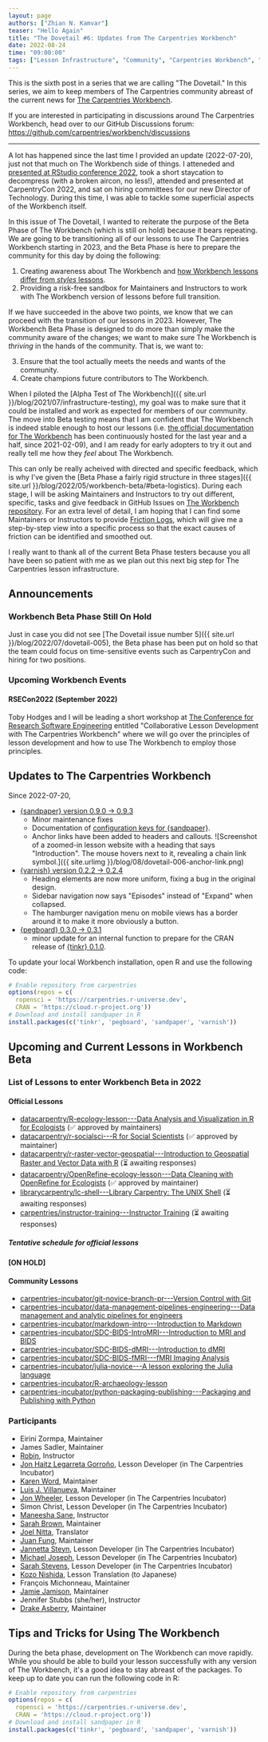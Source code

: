 ```yaml
---
layout: page
authors: ["Zhian N. Kamvar"]
teaser: "Hello Again"
title: "The Dovetail #6: Updates from The Carpentries Workbench"
date: 2022-08-24
time: "09:00:00"
tags: ["Lesson Infrastructure", "Community", "Carpentries Workbench", "Beta", "Dovetail"]
---
```


This is the sixth post in a series that we are calling "The Dovetail."
In this series, we aim to keep members of The Carpentries community abreast of
the current news for [The Carpentries Workbench](https://carpentries.github.io/workbench). 

If you are interested in participating in discussions around The Carpentries
Workbench, head over to our GitHub Discussions forum: <https://github.com/carpentries/workbench/discussions>

---

A lot has happened since the last time I provided an update (2022-07-20), just
not that much on The Workbench side of things. I atteneded and [presented at RStudio conference 2022](https://zkamvar.netlify.app/talk/carpentries-rstudio-2022/),
took a short staycation to decompress (with a broken aircon, no less!),
attended and presented at CarpentryCon 2022, and sat on hiring committees for
our new Director of Technology. During this time, I was able to tackle some
superficial aspects of the Workbench itself. 

In this issue of The Dovetail, I wanted to reiterate the purpose of the Beta
Phase of The Workbench (which is still on hold) because it bears repeating. We
are going to be transitioning all of our lessons to use The Carpentries
Workbench starting in 2023, and the Beta Phase is here to prepare the community
for this day by doing the following:

1. Creating awareness about The Workbench and [how Workbench lessons differ from _styles_ lessons](https://carpentries.github.io/workbench/transition-guide.html).
2. Providing a risk-free sandbox for Maintainers and Instructors to work with
   The Workbench version of lessons before full transition.

If we have succeeded in the above two points, we know that we can proceed with the transition
of our lessons in 2023. However, The Workbench Beta Phase is designed to do
more than simply make the community aware of the changes; we want to make 
sure The Workbench is _thriving_ in the hands of the community. That is, we want
to: 

3. Ensure that the tool actually meets the needs and wants of the community. 
4. Create champions future contributors to The Workbench.

When I piloted the [Alpha Test of The Workbench]({{ site.url
}}/blog/2021/07/infrastructure-testing), my goal was to make sure that
it could be installed and work as expected for members of our community. The
move into Beta testing means that I am confident that The Workbench is indeed
stable enough to host our lessons (i.e. [the official documentation for The
Workbench](https://carpentries.github.io/sandpaper-docs/) has been continuously
hosted for the last year and a half, since 2021-02-09), and I am ready for
early adopters to try it out and really tell me how they _feel_ about The
Workbench.

This can only be really acheived with directed and specific feedback, which is
why I've given the [Beta Phase a fairly rigid structure in three stages]({{ site.url }}/blog/2022/05/workbench-beta/#beta-logistics).
During each stage, I will be asking Maintainers and Instructors to
try out different, specific, tasks and give feedback in GitHub Issues on 
[The Workbench repository](https://github.com/carpentries/workbench).
For an extra level of detail, I am hoping that I can find
some Maintainers or Instructors to provide [Friction Logs](https://github.com/carpentries/workbench/discussions/2),
which will give me a step-by-step view into a specific process so that the
exact causes of friction can be identified and smoothed out.

I really want to thank all of the current Beta Phase testers because you all
have been so patient with me as we plan out this next big step for The
Carpentries lesson infrastructure.

## Announcements

### Workbench Beta Phase Still On Hold

Just in case you did not see [The Dovetail issue number 5]({{ site.url }}/blog/2022/07/dovetail-005), the Beta phase has been put on hold so that the team could focus on time-sensitive events such as CarpentryCon and hiring for two positions. 

### Upcoming Workbench Events

#### RSECon2022 (September 2022)

Toby Hodges and I will be leading a short workshop at 
[The Conference for Research Software Engineering](https://rsecon2022.society-rse.org/) 
entitled "Collaborative Lesson Development with The
Carpentries Workbench" where we will go over the principles of lesson
development and how to use The Workbench to employ those principles. 


## Updates to The Carpentries Workbench

Since 2022-07-20, 

 - [{sandpaper} version 0.9.0 -> 0.9.3](https://carpentries.github.io/sandpaper/news/index.html#sandpaper-093)
   - Minor maintenance fixes
   - Documentation of [configuration keys for {sandpaper}](https://carpentries.github.io/sandpaper/reference/set_config.html#default-keypairs-known-by-sandpaper).
   - Anchor links have been added to headers and callouts.
     ![Screenshot of a zoomed-in lesson website with a heading that says "Introduction". The mouse hovers next to it, revealing a chain link symbol.]({{ site.urlimg }}/blog/08/dovetail-006-anchor-link.png)
 - [{varnish} version 0.2.2 -> 0.2.4](https://carpentries.github.io/varnish/news/index.html#varnish-024)
   - Heading elements are now more uniform, fixing a bug in the original design. 
   - Sidebar navigation now says "Episodes" instead of "Expand" when collapsed. 
   - The hamburger navigation menu on mobile views has a border around it to make it more obviously a button. 
 - [{pegboard} 0.3.0 -> 0.3.1](https://carpentries.github.io/pegboard/news/index.html#pegboard-031)
   - minor update for an internal function to prepare for the CRAN release of [{tinkr} 0.1.0](https://docs.ropensci.org/tinkr).

To update your local Workbench installation, open R and use the following code:

```r
# Enable repository from carpentries
options(repos = c(
  ropensci = 'https://carpentries.r-universe.dev',
  CRAN = 'https://cloud.r-project.org'))
# Download and install sandpaper in R
install.packages(c('tinkr', 'pegboard', 'sandpaper', 'varnish'))
```

## Upcoming and Current Lessons in Workbench Beta

### List of Lessons to enter Workbench Beta in 2022

#### Official Lessons

 - [datacarpentry/R-ecology-lesson---Data Analysis and Visualization in R for Ecologists](https://github.com/datacarpentry/R-ecology-lesson/discussions/799) (✅ approved by maintainers)
 - [datacarpentry/r-socialsci---R for Social Scientists](https://github.com/datacarpentry/r-socialsci) (✅ approved by maintainer)
 - [datacarpentry/r-raster-vector-geospatial---Introduction to Geospatial Raster and Vector Data with R](https://github.com/datacarpentry/r-raster-vector-geospatial/issues/369) (⏳ awaiting responses)
 - [datacarpentry/OpenRefine-ecology-lesson---Data Cleaning with OpenRefine for Ecologists](https://github.com/datacarpentry/OpenRefine-ecology-lesson) (✅ approved by maintainer)
 - [librarycarpentry/lc-shell---Library Carpentry: The UNIX Shell](https://github.com/librarycarpentry/lc-shell) (⏳ awaiting responses)
 - [carpentries/instructor-training---Instructor Training](https://github.com/carpentries/instructor-training) (⏳ awaiting responses)

##### Tentative schedule for official lessons

**[ON HOLD]**

#### Community Lessons

 - [carpentries-incubator/git-novice-branch-pr---Version Control with Git](https://github.com/carpentries-incubator/git-novice-branch-pr)
 - [carpentries-incubator/data-management-pipelines-engineering---Data management and analytic pipelines for engineers](https://github.com/carpentries-incubator/data-management-pipelines-engineering)
 - [carpentries-incubator/markdown-intro---Introduction to Markdown](https://github.com/carpentries-incubator/markdown-intro)
 - [carpentries-incubator/SDC-BIDS-IntroMRI---Introduction to MRI and BIDS](https://github.com/carpentries-incubator/SDC-BIDS-IntroMRI)
 - [carpentries-incubator/SDC-BIDS-dMRI---Introduction to dMRI](https://github.com/carpentries-incubator/SDC-BIDS-dMRI)
 - [carpentries-incubator/SDC-BIDS-fMRI---fMRI Imaging Analysis](https://github.com/carpentries-incubator/SDC-BIDS-fMRI)
 - [carpentries-incubator/julia-novice---A lesson exploring the Julia language](https://github.com/carpentries-incubator/julia-novice)
 - [carpentries-incubator/R-archaeology-lesson](https://github.com/carpentries-incubator/R-archaeology-lesson/issues/4#issuecomment-1138641684)
 - [carpentries-incubator/python-packaging-publishing---Packaging and Publishing with Python](https://github.com/carpentries-incubator/python-packaging-publishing)

### Participants

 - Eirini Zormpa, Maintainer
 - James Sadler, Maintainer
 - [Robin](https://github.com/longr/), Instructor
 - [Jon Haitz Legarreta Gorroño](https://github.com/jhlegarreta/), Lesson Developer (in The Carpentries Incubator)
 - [Karen Word](https://github.com/karenword/), Maintainer
 - [Luis J. Villanueva](https://github.com/villanueval/), Maintainer
 - [Jon Wheeler](https://github.com/jonathanwheeler01/), Lesson Developer (in The Carpentries Incubator)
 - Simon Christ, Lesson Developer (in The Carpentries Incubator)
 - [Maneesha Sane](https://github.com/maneesha/), Instructor
 - [Sarah Brown](https://github.com/brownsarahm/), Maintainer
 - [Joel Nitta](https://github.com/joel.nitta/), Translator
 - [Juan Fung](https://github.com/juanfung/), Maintainer
 - [Jannetta Steyn](https://github.com/jsteyn/), Lesson Developer (in The Carpentries Incubator)
 - [Michael Joseph](https://github.com/josephmje/), Lesson Developer (in The Carpentries Incubator)
 - [Sarah Stevens](https://github.com/sstevens2/), Lesson Developer (in The Carpentries Incubator)
 - [Kozo Nishida](https://github.com/kozo2/), Lesson Translation (to Japanese)
 - François Michonneau, Maintainer
 - [Jamie Jamison](https://github.com/jmjamison/), Maintainer
 - Jennifer Stubbs (she/her), Instructor
 - [Drake Asberry](https://github.com/drakeasberry/), Maintainer

## Tips and Tricks for Using The Workbench

During the beta phase, development on The Workbench can move rapidly. While you
should be able to build your lesson successfully with any version of The
Workbench, it's a good idea to stay abreast of the packages. To keep up to date
you can run the following code in R:

```r
# Enable repository from carpentries
options(repos = c(
  ropensci = 'https://carpentries.r-universe.dev',
  CRAN = 'https://cloud.r-project.org'))
# Download and install sandpaper in R
install.packages(c('tinkr', 'pegboard', 'sandpaper', 'varnish'))
```
